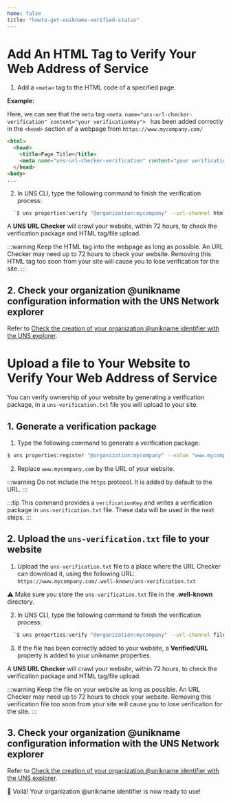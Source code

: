 ```yaml
---
home: false
title: "howto-get-unikname-verified-status"
---
```

 
# Add An HTML Tag to Verify Your Web Address of Service

1. Add a `<meta>` tag to the HTML code of a specified page. 

**Example:** 

Here, we can see that the `meta` tag  `<meta name="uns-url-checker-verification" content="your verificationKey"> ` has been added correctly in the `<head>` section of a webpage from `https://www.mycompany.com/`

```html
<html>
  <head>
    <title>Page Title</title>
    <meta name="uns-url-checker-verification" content="your verificationKey">
  </head>
<body>
...
```

2. In UNS CLI, type the following command to finish the verification process:
```bash
  `$ uns properties:verify "@organization:mycompany" --url-channel html`
```
A **UNS URL Checker** will crawl your website, within 72 hours, to check the verification package and HTML tag/file upload.

:::warning
Keep the HTML tag into the webpage as long as possible. An URL Checker may need up to 72 hours to check your website. Removing this HTML tag too soon from your site will cause you to lose verification for the site.
:::
 
## 2. Check your organization @unikname configuration information with the UNS Network explorer
Refer to [Check the creation of your organization @unikname identifier with the UNS explorer](creating-unikname-organization.html#checking-the-creation-of-the-unikname-in-the-explorer).


# Upload a file to Your Website to Verify Your Web Address of Service

You can verify ownership of your website by generating a verification package, in a `uns-verification.txt` file you will upload to your site.

## 1. Generate a verification package

1. Type the following command to generate a verification package:
```bash
$ uns properties:register "@organization:mycompany" --value "www.mycompany.com" 
```
2. Replace `www.mycompany.com` by the URL of your website.

:::warning
 Do not include the `https` protocol. It is added by default to the URL.
:::

:::tip 
This command provides a `verificationKey` and writes a verification package in `uns-verification.txt` file. These data will be used in the next steps.
:::

 ## 2. Upload the `uns-verification.txt` file to your website

1. Upload the `uns-verification.txt` file to a place where the URL Checker can download it, using the following URL: `https://www.mycompany.com/.well-known/uns-verification.txt`

⚠️ Make sure you store the `uns-verification.txt` file in the **.well-known** directory.

2. In UNS CLI, type the following command to finish the verification process:
```bash
  `$ uns properties:verify "@organization:mycompany" --url-channel file`
  ```

3. If the file has been correctly added to your website, a **Verified/URL** property is added to your unikname properties.

A **UNS URL Checker** will crawl your website, within 72 hours, to check the verification package and HTML tag/file upload.

:::warning
 Keep the file on your website as long as possible. An URL Checker may need up to 72 hours to check your website. Removing this verification file too soon from your site will cause you to lose verification for the site.
:::

## 3. Check your organization @unikname configuration information with the UNS Network explorer
Refer to [Check the creation of your organization @unikname identifier with the UNS explorer](creating-unikname-organization.html#checking-the-creation-of-the-unikname-in-the-explorer).


👏 Voilà! Your organization @unikname identifier is now ready to use! 

